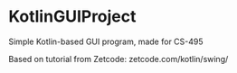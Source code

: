 # KotlinGUIProject
Simple Kotlin-based GUI program, made for CS-495

Based on tutorial from Zetcode: zetcode.com/kotlin/swing/
